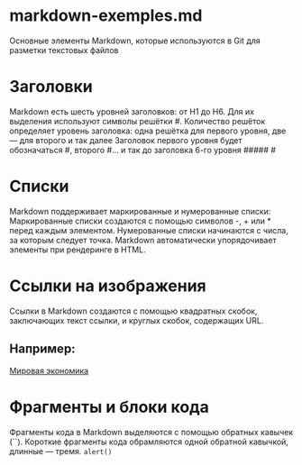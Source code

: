 # markdown-exemples.md
Основные элементы Markdown, которые используются в Git для разметки текстовых файлов 
# Заголовки 
Markdown есть шесть уровней заголовков: от H1 до H6. Для их выделения используют символы решётки #. Количество решёток определяет уровень заголовка: одна решётка для первого уровня, две — для второго и так далее
Заголовок первого уровня будет обозначаться #, второго #... и так до заголовка 6-го уровня ##### #
# Списки 
Markdown поддерживает маркированные и нумерованные списки:
Маркированные списки создаются с помощью символов -, + или * перед каждым элементом.
Нумерованные списки начинаются с числа, за которым следует точка. Markdown автоматически упорядочивает элементы при рендеринге в HTML.
# Ссылки на изображения
Ссылки в Markdown создаются с помощью квадратных скобок, заключающих текст ссылки, и круглых скобок, содержащих URL.
## Например: 
[Мировая экономика](https://www.crugroup.com/contentassets/c1ed243a948e4eed9862077f5ac75205/business-chart-with-world-map_depositphotos_90748488_ds.jpg)
# Фрагменты и блоки кода 
Фрагменты кода в Markdown выделяются с помощью обратных кавычек (``). Короткие фрагменты кода обрамляются одной обратной кавычкой, длинные — тремя.
`alert()`
``` [1](https://gitverse.ru/docs/get-started/markup-guide/)[17](https://awilum.ru/courses/markdown/basic-syntax/code/)
